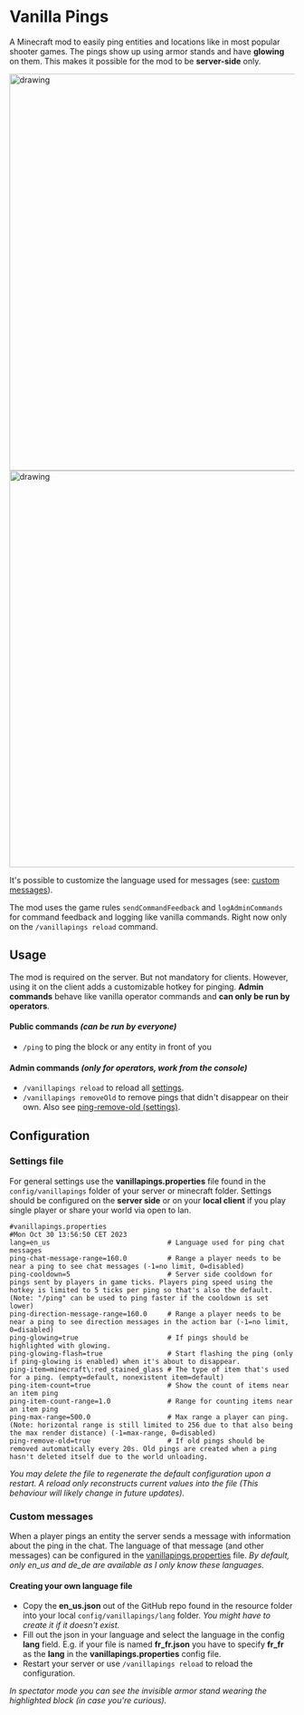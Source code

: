 # Vanilla Pings

A Minecraft mod to easily ping entities and locations like in most popular shooter games. The pings show up using armor stands and have **glowing** on them. This makes it possible for the mod to be **server-side** only.

<img src="https://cdn.modrinth.com/data/P6Y8Vr1q/images/6495baf38879941c5c0e063829f5b506142d98c1.png" alt="drawing" width="700"/>
<img src="https://cdn.modrinth.com/data/P6Y8Vr1q/images/daafdfde862a189de9eec894368119d77f837f33.gif" alt="drawing" width="700"/>

It's possible to customize the language used for messages (see: [custom messages](#custom-messages)).

The mod uses the game rules `sendCommandFeedback` and `logAdminCommands` for command feedback and logging like vanilla commands. Right now only on the `/vanillapings reload` command.

## Usage
The mod is required on the server. But not mandatory for clients. However, using it on the client adds a customizable hotkey for pinging. **Admin commands** behave like vanilla operator commands and **can only be run by operators**.

#### Public commands *(can be run by everyone)*
* `/ping` to ping the block or any entity in front of you
#### Admin commands *(only for operators, work from the console)*
* `/vanillapings reload` to reload all [settings](#settings-file).
* `/vanillapings removeOld` to remove pings that didn't disappear on their own. Also see [ping-remove-old (settings)](#settings-file).

## Configuration
### Settings file
For general settings use the **vanillapings.properties** file found in the ``config/vanillapings`` folder of your server or minecraft folder. Settings should be configured on the **server side** or on your **local client** if you play single player or share your world via open to lan.
```properties
#vanillapings.properties
#Mon Oct 30 13:56:50 CET 2023
lang=en_us                             # Language used for ping chat messages
ping-chat-message-range=160.0          # Range a player needs to be near a ping to see chat messages (-1=no limit, 0=disabled)
ping-cooldown=5                        # Server side cooldown for pings sent by players in game ticks. Players ping speed using the hotkey is limited to 5 ticks per ping so that's also the default. (Note: "/ping" can be used to ping faster if the cooldown is set lower)
ping-direction-message-range=160.0     # Range a player needs to be near a ping to see direction messages in the action bar (-1=no limit, 0=disabled)
ping-glowing=true                      # If pings should be highlighted with glowing.
ping-glowing-flash=true                # Start flashing the ping (only if ping-glowing is enabled) when it's about to disappear.
ping-item=minecraft\:red_stained_glass # The type of item that's used for a ping. (empty=default, nonexistent item=default)
ping-item-count=true                   # Show the count of items near an item ping
ping-item-count-range=1.0              # Range for counting items near an item ping
ping-max-range=500.0                   # Max range a player can ping. (Note: horizontal range is still limited to 256 due to that also being the max render distance) (-1=max-range, 0=disabled)
ping-remove-old=true                   # If old pings should be removed automatically every 20s. Old pings are created when a ping hasn't deleted itself due to the world unloading.
```
*You may delete the file to regenerate the default configuration upon a restart. A reload only reconstructs current values into the file (This behaviour will likely change in future updates).*

### Custom messages
When a player pings an entity the server sends a message with information about the ping in the chat. The language of that message (and other messages) can be configured in the [vanillapings.properties](#settings-file) file.
*By default, only en_us and de_de are available as I only know these languages.*

#### Creating your own language file
* Copy the **en_us.json** out of the GitHub repo found in the resource folder into your local ``config/vanillapings/lang`` folder. *You might have to create it if it doesn't exist.*
* Fill out the json in your language and select the language in the config **lang** field. E.g. if your file is named **fr_fr.json** you have to specify **fr_fr** as the **lang** in the **vanillapings.properties** config file.
* Restart your server or use ``/vanillapings reload`` to reload the configuration.

*In spectator mode you can see the invisible armor stand wearing the highlighted block (in case you're curious).*
